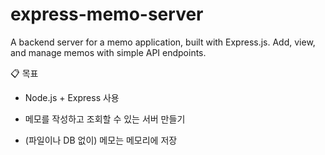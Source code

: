 # express-memo-server
A backend server for a memo application, built with Express.js. Add, view, and manage memos with simple API endpoints.

📋 목표

- Node.js + Express 사용

- 메모를 작성하고 조회할 수 있는 서버 만들기

- (파일이나 DB 없이) 메모는 메모리에 저장
